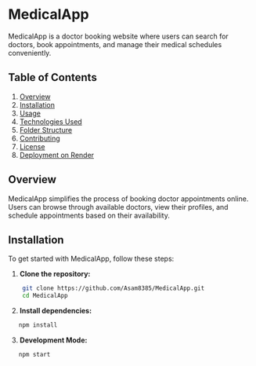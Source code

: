# MedicalApp

MedicalApp is a doctor booking website where users can search for doctors, book appointments, and manage their medical schedules conveniently.

## Table of Contents

1. [Overview](#overview)
2. [Installation](#installation)
3. [Usage](#usage)
4. [Technologies Used](#technologies-used)
5. [Folder Structure](#folder-structure)
6. [Contributing](#contributing)
7. [License](#license)
8. [Deployment on Render](#deployment-on-render)

## Overview

MedicalApp simplifies the process of booking doctor appointments online. Users can browse through available doctors, view their profiles, and schedule appointments based on their availability.

## Installation

To get started with MedicalApp, follow these steps:

1. **Clone the repository:**

```bash
    git clone https://github.com/Asam8385/MedicalApp.git
    cd MedicalApp
```
2. **Install dependencies:**

```bash
   npm install
```
3. **Development Mode:**

```bash
   npm start
```
